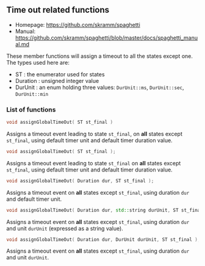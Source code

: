 ## Time out related functions

- Homepage: https://github.com/skramm/spaghetti
- Manual: https://github.com/skramm/spaghetti/blob/master/docs/spaghetti_manual.md

These member functions will assign a timeout to all the states except one.
The types used here are:
- ST : the enumerator used for states
- Duration : unsigned integer value
- DurUnit : an enum holding three values:
```DurUnit::ms```, ```DurUnit::sec```, ```DurUnit::min```

### List of functions

```C++
void assignGlobalTimeOut( ST st_final )
```
Assigns a timeout event leading to state ```st_final```, on **all** states except ```st_final```,
using default timer unit and default timer duration value.

```C++
void assignGlobalTimeOut( ST st_final );
```
Assigns a timeout event leading to state ```st_final``` on **all** states except ```st_final```, using default timer unit and default timer duration value.

```C++
void assignGlobalTimeOut( Duration dur, ST st_final );
```
Assigns a timeout event on **all** states except ```st_final```, using duration ```dur``` and default timer unit.

```C++
void assignGlobalTimeOut( Duration dur, std::string durUnit, ST st_final );
```
Assigns a timeout event on **all** states except ```st_final```, using duration ```dur``` and unit ```durUnit``` (expressed as a string value).


```C++
void assignGlobalTimeOut( Duration dur, DurUnit durUnit, ST st_final );
```
Assigns a timeout event on **all** states except ```st_final```, using duration ```dur``` and unit ```durUnit```.
